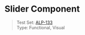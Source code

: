 # Slider Component
> Test Set: [ALP-133](https://everfi.atlassian.net/browse/ALP-133)    
Type: Functional, Visual

<!-- include: cypress/integration/slider.js -->



<!-- /include: cypress/integration/slider.js -->
